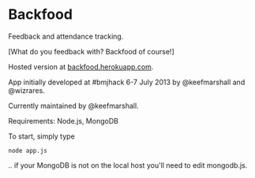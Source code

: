 Backfood
=========

Feedback and attendance tracking.

[What do you feedback with? Backfood of course!]

Hosted version at [backfood.herokuapp.com](http://backfood.herokuapp.com).

App initially developed at #bmjhack 6-7 July 2013 by @keefmarshall and @wizrares.

Currently maintained by @keefmarshall.

Requirements: Node.js, MongoDB

To start, simply type

    node app.js

.. if your MongoDB is not on the local host you'll need to edit mongodb.js.
